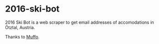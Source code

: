 # 2016-ski-bot
2016 Ski Bot is a web scraper to get email addresses of accomodations in Ötztal, Austria.

Thanks to [Muffo](https://github.com/Muffo).
